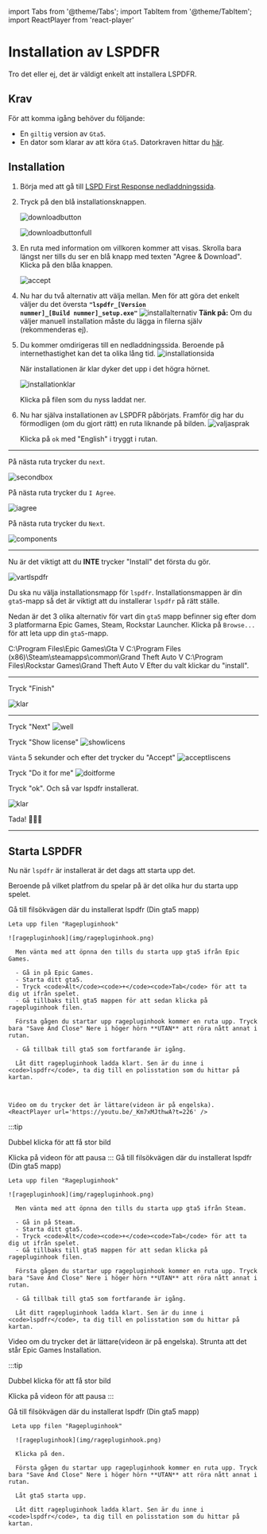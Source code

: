 import Tabs from '@theme/Tabs';
import TabItem from '@theme/TabItem';
import ReactPlayer from 'react-player'

# Installation av LSPDFR

Tro det eller ej, det är väldigt enkelt att installera LSPDFR.

## Krav

För att komma igång behöver du följande:

- En `giltig` version av `Gta5`.
- En dator som klarar av att köra `Gta5`. Datorkraven hittar du [här](https://www.ign.com/wikis/gta-5/GTA_5_PC_Specs).

## Installation

1. Börja med att gå till [LSPD First Response nedladdningssida](https://www.lcpdfr.com/downloads/gta5mods/g17media/7792-lspd-first-response/).

2. Tryck på den blå installationsknappen.

   ![downloadbutton](img/downloadbutton.png)

   ![downloadbuttonfull](img/downloadbuttonfull.png)

3. En ruta med information om villkoren kommer att visas. Skrolla bara längst ner tills du ser en blå knapp med texten "Agree & Download". Klicka på den blåa knappen.

   ![accept](img/accept.png)
  
4. Nu har du två alternativ att välja mellan. Men för att göra det enkelt väljer du det översta <code>**"lspdfr_[Version nummer]_[Build nummer]_setup.exe"**</code>
   ![installalternativ](img/installationsalternativ.png)
   **Tänk på:** Om du väljer manuell installation måste du lägga in filerna själv (rekommenderas ej).

5. Du kommer omdirigeras till en nedladdningssida. Beroende på internethastighet kan det ta olika lång tid.
   ![installationsida](img/downloadspeedpage.png)

   När installationen är klar dyker det upp i det högra hörnet.

   ![installationklar](img/neddladningklar.png)

   Klicka på filen som du nyss laddat ner.

6. Nu har själva installationen av LSPDFR påbörjats. Framför dig har du förmodligen (om du gjort rätt) en ruta liknande på bilden.
   ![valjasprak](img/spraklspdfr.png)

   Klicka på <code>ok</code> med "English" i tryggt i rutan.

---
 På nästa ruta trycker du <code>next</code>.

 ![secondbox](img/andrarutan.png)

  På nästa ruta trycker du <code>I Agree</code>.

 ![iagree](img/iagree.png)

  På nästa ruta trycker du <code>Next</code>.

 ![components](img/componentsnext.png)

 ---
 Nu är det viktigt att du **INTE** trycker "Install" det första du gör.

 ![vartlspdfr](img/installationvart.png)

 Du ska nu välja installationsmapp för <code>lspdfr</code>. Installationsmappen är din <code>gta5</code>-mapp så det är viktigt att du installerar <code>lspdfr</code> på rätt ställe.

 Nedan är det 3 olika alternativ för vart din <code>gta5</code> mapp befinner sig efter dom 3 platformarna Epic Games, Steam, Rockstar Launcher. Klicka på <code>Browse...</code> för att leta upp din <code>gta5</code>-mapp.

<Tabs groupId="platform">
  <TabItem value="epic" label="Epic Games" default>
    C:\Program Files\Epic Games\Gta V
  </TabItem>
  <TabItem value="steam" label="Steam">
    C:\Program Files (x86)\Steam\steamapps\common\Grand Theft Auto V
  </TabItem>
  <TabItem value="rockstar" label="Rockstar Launcher">
    C:\Program Files\Rockstar Games\Grand Theft Auto V
  </TabItem>
</Tabs>
   Efter du valt klickar du "install".

--- 
 Tryck "Finish"

 ![klar](img/done.png)

--- 
  Tryck "Next"
![well](img/wellwellwell.png)

   Tryck "Show license"
![showlicens](img/showlicense.png)

<code>Vänta</code> 5 sekunder och efter det trycker du "Accept"
![acceptliscens](img/acceptliscense.png) 


   Tryck "Do it for me"
![doitforme](img/doitforme.png)


 Tryck "ok". Och så var lspdfr installerat.

 ![klar](img/klar.png)

Tada! 🎂🎂🎂 

---
## Starta LSPDFR
   Nu när <code>lspdfr</code> är installerat är det dags att starta upp det.
   
   Beroende på vilket platfrom du spelar på är det olika hur du starta upp spelet.

<Tabs groupId="platform">
  <TabItem value="epic" label="Epic Games" default>
    Gå till filsökvägen där du installerat lspdfr (Din gta5 mapp)

    Leta upp filen "Ragepluginhook" 

    ![ragepluginhook](img/ragepluginhook.png)
   
      Men vänta med att öpnna den tills du starta upp gta5 ifrån Epic Games.

      - Gå in på Epic Games.
      - Starta ditt gta5.
      - Tryck <code>Alt</code><code>+</code><code>Tab</code> för att ta dig ut ifrån spelet.
      - Gå tillbaks till gta5 mappen för att sedan klicka på ragepluginhook filen.

      Första gågen du startar upp ragepluginhook kommer en ruta upp. Tryck bara "Save And Close" Nere i höger hörn **UTAN** att röra nått annat i rutan.

      - Gå tillbak till gta5 som fortfarande är igång.

      Låt ditt ragepluginhook ladda klart. Sen är du inne i <code>lspdfr</code>, ta dig till en polisstation som du hittar på kartan.



    Video om du trycker det är lättare(videon är på engelska).
    <ReactPlayer url='https://youtu.be/_Km7xMJthwA?t=226' />

   :::tip

   Dubbel klicka för att få stor bild

   Klicka på videon för att pausa
   :::
  </TabItem>
  <TabItem value="steam" label="Steam">
   Gå till filsökvägen där du installerat lspdfr (Din gta5 mapp)

    Leta upp filen "Ragepluginhook" 

    ![ragepluginhook](img/ragepluginhook.png)
   
      Men vänta med att öpnna den tills du starta upp gta5 ifrån Steam.

      - Gå in på Steam.
      - Starta ditt gta5.
      - Tryck <code>Alt</code><code>+</code><code>Tab</code> för att ta dig ut ifrån spelet.
      - Gå tillbaks till gta5 mappen för att sedan klicka på ragepluginhook filen.

      Första gågen du startar upp ragepluginhook kommer en ruta upp. Tryck bara "Save And Close" Nere i höger hörn **UTAN** att röra nått annat i rutan.

      - Gå tillbak till gta5 som fortfarande är igång.

      Låt ditt ragepluginhook ladda klart. Sen är du inne i <code>lspdfr</code>, ta dig till en polisstation som du hittar på kartan.

   Video om du trycker det är lättare(videon är på engelska). Strunta att det står Epic Games Installation.
    <ReactPlayer url='https://youtu.be/_Km7xMJthwA?t=226' />

   :::tip

   Dubbel klicka för att få stor bild

   Klicka på videon för att pausa
   :::

  </TabItem>
  <TabItem value="rockstar" label="Rockstar Launcher">
    Gå till filsökvägen där du installerat lspdfr (Din gta5 mapp)

     Leta upp filen "Ragepluginhook" 

      ![ragepluginhook](img/ragepluginhook.png)

      Klicka på den. 

      Första gågen du startar upp ragepluginhook kommer en ruta upp. Tryck bara "Save And Close" Nere i höger hörn **UTAN** att röra nått annat i rutan.

      Låt gta5 starta upp. 

      Låt ditt ragepluginhook ladda klart. Sen är du inne i <code>lspdfr</code>, ta dig till en polisstation som du hittar på kartan.

  </TabItem>
</Tabs>
